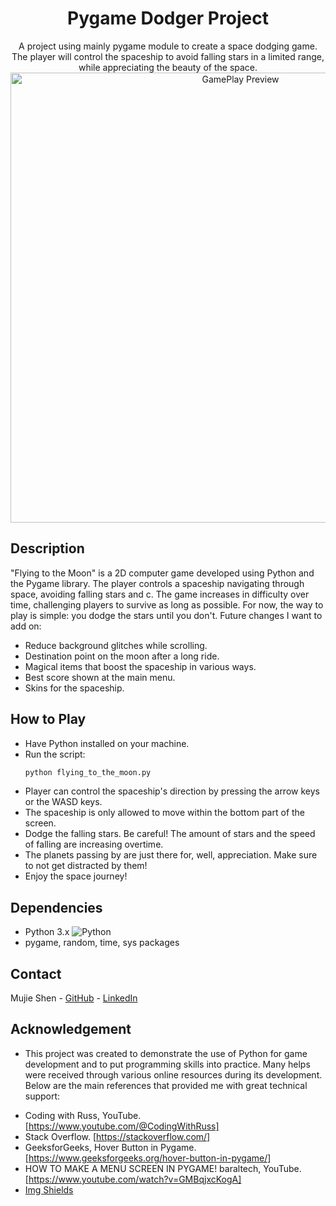 
<div align="center">
  
  <h1 align="center">Pygame Dodger Project</h1>

  <p align="center">
    A project using mainly pygame module to create a space dodging game. The player will control the spaceship to avoid falling stars in a limited range, while appreciating the beauty of the space.
    <br />
    <img src="./img/dashboard_preview.png" alt="GamePlay Preview" width="720" height=auto>
  </p>
</div>

## Description
"Flying to the Moon" is a 2D computer game developed using Python and the Pygame library. The player controls a spaceship navigating through space, avoiding falling stars and c. The game increases in difficulty over time, challenging players to survive as long as possible.
For now, the way to play is simple: you dodge the stars until you don't. 
Future changes I want to add on:
* Reduce background glitches while scrolling.
* Destination point on the moon after a long ride.
* Magical items that boost the spaceship in various ways.
* Best score shown at the main menu.
* Skins for the spaceship.


## How to Play
- Have Python installed on your machine.
- Run the script:
  ```sh
  python flying_to_the_moon.py
  ```
- Player can control the spaceship's direction by pressing the arrow keys or the WASD keys.
- The spaceship is only allowed to move within the bottom part of the screen.
- Dodge the falling stars. Be careful! The amount of stars and the speed of falling are increasing overtime.
- The planets passing by are just there for, well, appreciation. Make sure to not get distracted by them!
- Enjoy the space journey!


## Dependencies
* Python 3.x ![Python](https://img.shields.io/badge/python-3670A0?style=for-the-badge&logo=python&logoColor=ffdd54)
* pygame, random, time, sys packages

## Contact
Mujie Shen - [GitHub](https://github.com/Muji8226) - [LinkedIn](http://www.linkedin.com/in/mujie-shen/)

## Acknowledgement
- This project was created to demonstrate the use of Python for game development and to put programming skills into practice. Many helps were received through various online resources during its development. Below are the main references that provided me with great technical support:
* Coding with Russ, YouTube. [https://www.youtube.com/@CodingWithRuss]
* Stack Overflow. [https://stackoverflow.com/]
* GeeksforGeeks, Hover Button in Pygame. [https://www.geeksforgeeks.org/hover-button-in-pygame/]
* HOW TO MAKE A MENU SCREEN IN PYGAME! baraltech, YouTube. [https://www.youtube.com/watch?v=GMBqjxcKogA]
* [Img Shields](https://shields.io)

